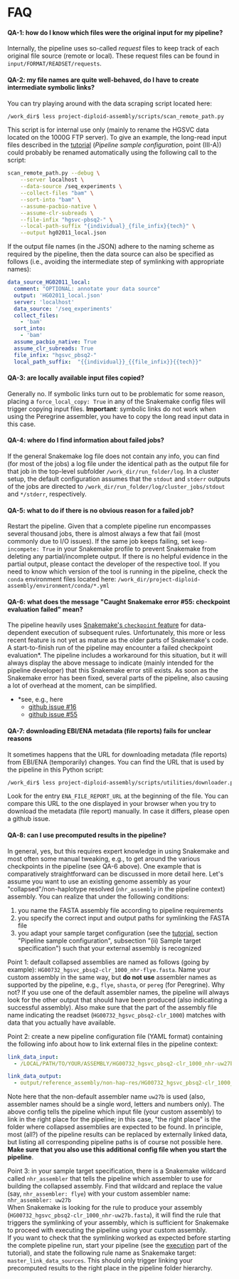 # FAQ

#### QA-1: how do I know which files were the original input for my pipeline?
Internally, the pipeline uses so-called *request* files to keep track of each original file source (remote or local).
These request files can be found in `input/FORMAT/READSET/requests`.

#### QA-2: my file names are quite well-behaved, do I have to create intermediate symbolic links?
You can try playing around with the data scraping script located here:
```bash
/work_dir$ less project-diploid-assembly/scripts/scan_remote_path.py
```
This script is for internal use only (mainly to rename the HGSVC data located on the 1000G FTP server).
To give an example, the long-read input files described in the [tutorial](tutorial.md) (*Pipeline sample
configuration*, point (III-A)) could probably be renamed automatically
using the following call to the script:

```bash
scan_remote_path.py --debug \
    --server localhost \
    --data-source /seq_experiments \
    --collect-files "bam" \
    --sort-into "bam" \
    --assume-pacbio-native \
    --assume-clr-subreads \
    --file-infix "hgsvc-pbsq2-" \
    --local-path-suffix "{individual}_{file_infix}{tech}" \
    --output hg02011_local.json
```

If the output file names (in the JSON) adhere to the naming scheme as required by the pipeline, then the data
source can also be specified as follows (i.e., avoiding the intermediate step of symlinking with appropriate names):

```yaml
data_source_HG02011_local:
  comment: "OPTIONAL: annotate your data source"
  output: 'HG02011_local.json'
  server: 'localhost'
  data_source: '/seq_experiments'
  collect_files:
    - 'bam'
  sort_into:
    - 'bam'
  assume_pacbio_native: True
  assume_clr_subreads: True
  file_infix: "hgsvc_pbsq2-"
  local_path_suffix:  "{{individual}}_{{file_infix}}{{tech}}"
```

#### QA-3: are locally available input files copied?
Generally no. If symbolic links turn out to be problematic for some reason, placing a
`force_local_copy: True` in any of the Snakemake config files will trigger copying input files.
**Important**: symbolic links do not work when using the Peregrine assembler, you have to copy
the long read input data in this case.

#### QA-4: where do I find information about failed jobs?
If the general Snakemake log file does not contain any info, you can find (for most of the jobs)
a log file under the identical path as the output file for that job in the top-level subfolder
`/work_dir/run_folder/log`. In a cluster setup, the default configuration assumes that the
`stdout` and `stderr` outputs of the jobs are directed to `/work_dir/run_folder/log/cluster_jobs/stdout`
and `*/stderr`, respectively.

#### QA-5: what to do if there is no obvious reason for a failed job?
Restart the pipeline. Given that a complete pipeline run encompasses several thousand jobs, there is
almost always a few that fail (most commonly due to I/O issues). If the same job keeps failing, set
`keep-incompete: True` in your Snakemake profile to prevent Snakemake from deleting any partial/incomplete
output. If there is no helpful evidence in the partial output, please contact the developer of the respective
tool. If you need to know which version of the tool is running in the pipeline, check the `conda`
environment files located here: `/work_dir/project-diploid-assembly/environment/conda/*.yml`

#### QA-6: what does the message "Caught Snakemake error #55: checkpoint evaluation failed" mean?
The pipeline heavily uses
[Snakemake's `checkpoint` feature](https://snakemake.readthedocs.io/en/stable/snakefiles/rules.html#data-dependent-conditional-execution)
for data-dependent execution of subsequent rules. Unfortunately, this more or less
recent feature is not yet as mature as the older parts of Snakemake's code.
A start-to-finish run of the pipeline may encounter a failed checkpoint evaluation*.
The pipeline includes a workaround for this situation, but it will always display the above
message to indicate (mainly intended for the pipeline developer) that this Snakemake
error still exists. As soon as the Snakemake error has been fixed, several parts of the
pipeline, also causing a lot of overhead at the moment, can be simplified.
  - *see, e.g., here
    - [github issue #16](https://github.com/snakemake/snakemake/issues/16)
    - [github issue #55](https://github.com/snakemake/snakemake/issues/55)


#### QA-7: downloading EBI/ENA metadata (file reports) fails for unclear reasons
It sometimes happens that the URL for downloading metadata (file reports) from EBI/ENA
(temporarily) changes. You can find the URL that is used by the pipeline in this
Python script:

```bash
/work_dir$ less project-diploid-assembly/scripts/utilities/downloader.py
```

Look for the entry `ENA_FILE_REPORT_URL` at the beginning of the file. You can compare
this URL to the one displayed in your browser when you try to download the metadata
(file report) manually. In case it differs, please open a github issue.

#### QA-8: can I use precomputed results in the pipeline?
In general, yes, but this requires expert knowledge in using Snakemake and most often
some manual tweaking, e.g., to get around the various checkpoints in the pipeline
(see QA-6 above). One example that is comparatively straightforward can be discussed
in more detail here. Let's assume you want to use an existing genome assembly as your
"collapsed"/non-haplotype resolved (`nhr_assembly` in the pipeline context) assembly.
You can realize that under the following conditions:
1. you name the FASTA assembly file according to pipeline requirements
2. you specify the correct input and output paths for symlinking the FASTA file
3. you adapt your sample target configuration (see the [tutorial](tutorial.md), section
"Pipeline sample configuration", subsection "(ii) Sample target specification") such that
your external assembly is recognized

Point 1: default collapsed assemblies are named as follows (going by example):
`HG00732_hgsvc_pbsq2-clr_1000_nhr-flye.fasta`. Name your custom assembly in the same
way, but **do not use** assembler names as supported by the pipeline, e.g., `flye`,
`shasta`, or `pereg` (for Peregrine). Why not? If you use one of the default assembler
names, the pipeline will always look for the other output that should have been
produced (also indicating a successful assembly). Also make sure that the part of
the assembly file name indicating the readset (`HG00732_hgsvc_pbsq2-clr_1000`) matches
with data that you actually have available.

Point 2: create a new pipeline configuration file (YAML format) containing the following
info about how to link external files in the pipeline context:

```yaml
link_data_input:
  - /LOCAL/PATH/TO/YOUR/ASSEMBLY/HG00732_hgsvc_pbsq2-clr_1000_nhr-uw27b.fasta

link_data_output:
  - output/reference_assembly/non-hap-res/HG00732_hgsvc_pbsq2-clr_1000_nhr-uw27b.fasta
```

Note here that the non-default assembler name `uw27b` is used (also, assembler names
should be a single word, letters and numbers only). The above config tells the pipeline
which input file (your custom assembly) to link in the right place for the pipeline;
in this case, "the right place" is the folder where collapsed assemblies are expected
to be found. In principle, most (all?) of the pipeline results can be replaced by
externally linked data, but listing all corresponding pipeline paths is of course not
possible here.  
**Make sure that you also use this additional config file when you start the pipeline**.

Point 3: in your sample target specification, there is a Snakemake wildcard called
`nhr_assembler` that tells the pipeline which assembler to use for building the
collapsed assembly. Find that wildcard and replace the value (say, `nhr_assembler: flye`)
with your custom assembler name: `nhr_assembler: uw27b`  
When Snakemake is looking for the rule to produce your assembly
(`HG00732_hgsvc_pbsq2-clr_1000_nhr-uw27b.fasta`), it will find the rule that triggers
the symlinking of your assembly, which is sufficient for Snakemake to proceed with
executing the pipeline using your custom assembly.  
If you want to check that the symlinking worked as expected before starting the complete
pipeline run, start your pipeline (see the [execution](execute.md) part of the tutorial),
and state the following rule name as Snakemake target: `master_link_data_sources`. This
should only trigger linking your precomputed results to the right place in the pipeline
folder hierarchy.
